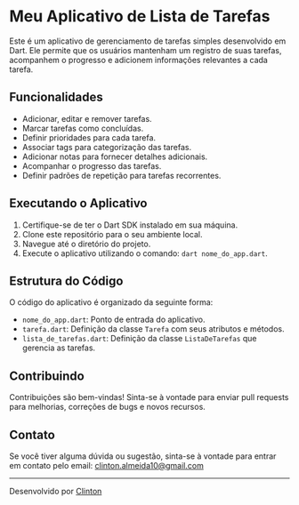 # Meu Aplicativo de Lista de Tarefas

Este é um aplicativo de gerenciamento de tarefas simples desenvolvido em Dart. Ele permite que os usuários mantenham um registro de suas tarefas, acompanhem o progresso e adicionem informações relevantes a cada tarefa.

## Funcionalidades

- Adicionar, editar e remover tarefas.
- Marcar tarefas como concluídas.
- Definir prioridades para cada tarefa.
- Associar tags para categorização das tarefas.
- Adicionar notas para fornecer detalhes adicionais.
- Acompanhar o progresso das tarefas.
- Definir padrões de repetição para tarefas recorrentes.

## Executando o Aplicativo

1. Certifique-se de ter o Dart SDK instalado em sua máquina.
2. Clone este repositório para o seu ambiente local.
3. Navegue até o diretório do projeto.
4. Execute o aplicativo utilizando o comando: `dart nome_do_app.dart`.

## Estrutura do Código

O código do aplicativo é organizado da seguinte forma:

- `nome_do_app.dart`: Ponto de entrada do aplicativo.
- `tarefa.dart`: Definição da classe `Tarefa` com seus atributos e métodos.
- `lista_de_tarefas.dart`: Definição da classe `ListaDeTarefas` que gerencia as tarefas.

## Contribuindo

Contribuições são bem-vindas! Sinta-se à vontade para enviar pull requests para melhorias, correções de bugs e novos recursos.

## Contato

Se você tiver alguma dúvida ou sugestão, sinta-se à vontade para entrar em contato pelo email: clinton.almeida10@gmail.com

---

Desenvolvido por [Clinton](https://github.com/ClintonAlmeidaDev)

